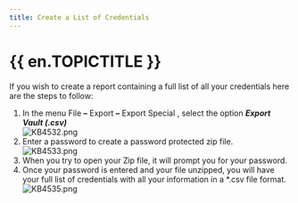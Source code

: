 ```yaml
---
title: Create a List of Credentials
---
```

# {{ en.TOPICTITLE }}
If you wish to create a report containing a full list of all your credentials here are the steps to follow:
1. In the menu File ***–*** Export ***–*** Export Special , select the option ***Export Vault (.csv)***  
![KB4532.png](/img/en/kb/KB4532.png)
1. Enter a password to create a password protected zip file.  
![KB4533.png](/img/en/kb/KB4533.png)
1. When you try to open your Zip file, it will prompt you for your password.
1. Once your password is entered and your file unzipped, you will have your full list of credentials with all your information in a *.csv file format.  
![KB4535.png](/img/en/kb/KB4535.png)
